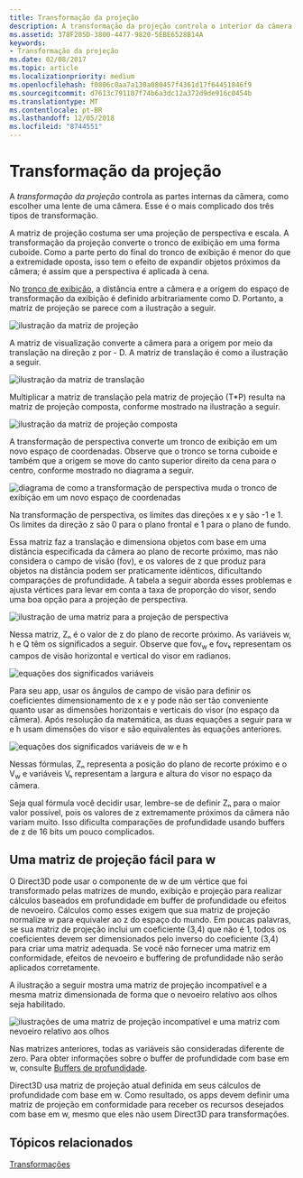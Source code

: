 ```yaml
---
title: Transformação da projeção
description: A transformação da projeção controla o interior da câmera, como a escolha de uma lente para uma câmera. Esse é o mais complicado dos três tipos de transformação.
ms.assetid: 378F205D-3800-4477-9820-5EBE6528B14A
keywords:
- Transformação da projeção
ms.date: 02/08/2017
ms.topic: article
ms.localizationpriority: medium
ms.openlocfilehash: f0806c0aa7a130a080457f4361d17f64451846f9
ms.sourcegitcommit: d7613c791107f74b6a3dc12a372d9de916c0454b
ms.translationtype: MT
ms.contentlocale: pt-BR
ms.lasthandoff: 12/05/2018
ms.locfileid: "8744551"
---
```

# <a name="projection-transform"></a>Transformação da projeção


A *transformação da projeção* controla as partes internas da câmera, como escolher uma lente de uma câmera. Esse é o mais complicado dos três tipos de transformação.

A matriz de projeção costuma ser uma projeção de perspectiva e escala. A transformação da projeção converte o tronco de exibição em uma forma cuboide. Como a parte perto do final do tronco de exibição é menor do que a extremidade oposta, isso tem o efeito de expandir objetos próximos da câmera; é assim que a perspectiva é aplicada à cena.

No [tronco de exibição](viewports-and-clipping.md), a distância entre a câmera e a origem do espaço de transformação da exibição é definido arbitrariamente como D. Portanto, a matriz de projeção se parece com a ilustração a seguir.

![ilustração da matriz de projeção](images/projmat1.png)

A matriz de visualização converte a câmera para a origem por meio da translação na direção z por - D. A matriz de translação é como a ilustração a seguir.

![ilustração da matriz de translação](images/projmat2.png)

Multiplicar a matriz de translação pela matriz de projeção (T\*P) resulta na matriz de projeção composta, conforme mostrado na ilustração a seguir.

![ilustração da matriz de projeção composta](images/projmat3.png)

A transformação de perspectiva converte um tronco de exibição em um novo espaço de coordenadas. Observe que o tronco se torna cuboide e também que a origem se move do canto superior direito da cena para o centro, conforme mostrado no diagrama a seguir.

![diagrama de como a transformação de perspectiva muda o tronco de exibição em um novo espaço de coordenadas](images/cuboid.png)

Na transformação de perspectiva, os limites das direções x e y são -1 e 1. Os limites da direção z são 0 para o plano frontal e 1 para o plano de fundo.

Essa matriz faz a translação e dimensiona objetos com base em uma distância especificada da câmera ao plano de recorte próximo, mas não considera o campo de visão (fov), e os valores de z que produz para objetos na distância podem ser praticamente idênticos, dificultando comparações de profundidade. A tabela a seguir aborda esses problemas e ajusta vértices para levar em conta a taxa de proporção do visor, sendo uma boa opção para a projeção de perspectiva.

![ilustração de uma matriz para a projeção de perspectiva](images/prjmatx1.png)

Nessa matriz, Zₙ é o valor de z do plano de recorte próximo. As variáveis w, h e Q têm os significados a seguir. Observe que fov<sub>w</sub> e fovₖ representam os campos de visão horizontal e vertical do visor em radianos.

![equações dos significados variáveis](images/prjmatx2.png)

Para seu app, usar os ângulos de campo de visão para definir os coeficientes dimensionamento de x e y pode não ser tão conveniente quanto usar as dimensões horizontais e verticais do visor (no espaço da câmera). Após resolução da matemática, as duas equações a seguir para w e h usam dimensões do visor e são equivalentes às equações anteriores.

![equações dos significados variáveis de w e h](images/prjmatx3.png)

Nessas fórmulas, Zₙ representa a posição do plano de recorte próximo e o V<sub>w</sub> e variáveis Vₕ representam a largura e altura do visor no espaço da câmera.

Seja qual fórmula você decidir usar, lembre-se de definir Zₙ para o maior valor possível, pois os valores de z extremamente próximos da câmera não variam muito. Isso dificulta comparações de profundidade usando buffers de z de 16 bits um pouco complicados.

## <a name="span-idawfriendlyprojectionmatrixspanspan-idawfriendlyprojectionmatrixspanspan-idawfriendlyprojectionmatrixspana-w-friendly-projection-matrix"></a><span id="A_W_Friendly_Projection_Matrix"></span><span id="a_w_friendly_projection_matrix"></span><span id="A_W_FRIENDLY_PROJECTION_MATRIX"></span>Uma matriz de projeção fácil para w


O Direct3D pode usar o componente de w de um vértice que foi transformado pelas matrizes de mundo, exibição e projeção para realizar cálculos baseados em profundidade em buffer de profundidade ou efeitos de nevoeiro. Cálculos como esses exigem que sua matriz de projeção normalize w para equivaler ao z do espaço do mundo. Em poucas palavras, se sua matriz de projeção inclui um coeficiente (3,4) que não é 1, todos os coeficientes devem ser dimensionados pelo inverso do coeficiente (3,4) para criar uma matriz adequada. Se você não fornecer uma matriz em conformidade, efeitos de nevoeiro e buffering de profundidade não serão aplicados corretamente.

A ilustração a seguir mostra uma matriz de projeção incompatível e a mesma matriz dimensionada de forma que o nevoeiro relativo aos olhos seja habilitado.

![ilustrações de uma matriz de projeção incompatível e uma matriz com nevoeiro relativo aos olhos](images/eyerlmx.png)

Nas matrizes anteriores, todas as variáveis são consideradas diferente de zero. Para obter informações sobre o buffer de profundidade com base em w, consulte [Buffers de profundidade](depth-buffers.md).

Direct3D usa matriz de projeção atual definida em seus cálculos de profundidade com base em w. Como resultado, os apps devem definir uma matriz de projeção em conformidade para receber os recursos desejados com base em w, mesmo que eles não usem Direct3D para transformações.

## <a name="span-idrelated-topicsspanrelated-topics"></a><span id="related-topics"></span>Tópicos relacionados


[Transformações](transforms.md)

 

 




